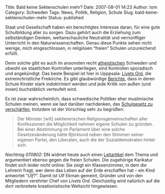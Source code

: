 Title: Bald keine Sektenschulen mehr?
Date: 2007-08-01 14:23
Author: tom
Category: Schweden
Tags: News, Politik, Religion, Schule
Slug: bald-keine-sektenschulen-mehr
Status: published

Staat und Gesellschaft haben ein berechtigtes Interesse daran, für eine
gute Schulbildung aller zu sorgen. Dazu gehört auch die Erziehung zum
selbständigen Denken, weltanschauliche Neutralität und vernünftiger
Unterricht in den Naturwissenschaften. Genau diese Punkte sehen nicht
wenige, mich eingeschlossen, in religiösen “freien” Schulen unzureichend
erfüllt.

Denn solche gibt es auch im ansonsten recht
[atheistischen](http://www.fiket.de/2006/08/28/schweden-und-die-religion/)
Schweden und obwohl sie staatlichen Kontrollen unterliegen, sind
Kontrollen sporadisch und angekündigt. Das beste Beispiel ist hier in
Upppsala: [Livets Ord](http://www.fiket.de/2006/06/15/livets-ord/), die
extremchristliche Freikirche. Es gibt glaubwürdige
[Berichte](http://perkornhall.se/LivetsOrd/skolan.htm), dass in deren
Schule Kinder stark indoktriniert werden und jede Kritik von außen (und
innen) buchstäblich verteufelt wird.

Es ist zwar wahrscheinlich, dass schwedische Politiker eher muslimische
Schulen meinen, wenn sie laut darüber nachdenken, das [Schulgesetz zu
verschärfen](http://www.sr.se/cgi-bin/International/nyhetssidor/artikel.asp?ProgramID=2108&Nyheter=&format=1&artikel=1512706),
trotzdem ist der Vorschlag sehr zu begrüßen:

> Der Minister [will] sektiererischen Religionsgemeinschaften aller
> Konfessionen die Möglichkeit nehmen eigene Schulen zu gründen. Bei
> einer Abstimmung im Parlament über eine solche Gesetzesänderung hätte
> Björklund neben den Stimmen seiner eigenen Partei, den Liberalen, auch
> die der Sozialdemokraten hinter sich.

*Nachtrag 070802*: DN widmet heute auch einen
[Leitartikel](http://www.dn.se/DNet/jsp/polopoly.jsp?d=577&a=676293) dem
Thema und argumentiert ebenso gegen die freien Schulen. Die zugehörige
Karikatur findet sich leider nicht online: Sie zeigt ein Klassenzimmer,
in dem die Lehrerin fragt, wer denn das Leben auf der Erde erschaffen
hat – ein Kind antwortet “*Ulf?*”. Damit ist Ulf Ekman gemeint, Gründer
und von den Mitgliedern verehrter Chef von *Livets Ord*. Gleichzeitig
wird natürlich auf die dort verbreitete kreationistische Weltsicht
hingewiesen.


